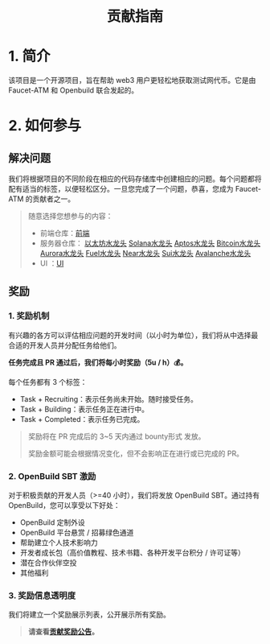 <div align='center'>

# 贡献指南

</div>

# 1. 简介

该项目是一个开源项目，旨在帮助 web3 用户更轻松地获取测试网代币。它是由 Faucet-ATM 和 Openbuild 联合发起的。

# 2. 如何参与

## 解决问题

我们将根据项目的不同阶段在相应的代码存储库中创建相应的问题。每个问题都将配有适当的标签，以便轻松区分。一旦您完成了一个问题，恭喜，您成为 Faucet-ATM 的贡献者之一。

> 随意选择您想参与的内容：
>
> - 前端仓库：<a href="https://github.com/Faucet-ATM/Faucet-FrontEnd">前端</a>
> - 服务器仓库：
<a href="https://github.com/Faucet-ATM/Evm_Faucet">以太坊水龙头</a>
<a href="https://github.com/Faucet-ATM/Solana_Faucet">Solana水龙头</a>
<a href="https://github.com/Faucet-ATM/Aptos_Faucet">Aptos水龙头</a>
<a href="https://github.com/Faucet-ATM/Bitcoin_Faucet">Bitcoin水龙头</a>
<a href="https://github.com/Faucet-ATM/Aurora_Faucet">Aurora水龙头</a>
<a href="https://github.com/Faucet-ATM/Fuel_Faucet">Fuel水龙头</a>
<a href="https://github.com/Faucet-ATM/Near_Faucet">Near水龙头</a>
<a href="https://github.com/Faucet-ATM/Sui_Faucet">Sui水龙头</a>
<a href="https://github.com/Faucet-ATM/Avalanche_Faucet">Avalanche水龙头</a>
> - UI ：<a href="https://www.figma.com/design/SkvFf5FgtvrS5i0zf7x4iw/Faucet-ATM-2024-v.0">UI</a>

## 奖励

### 1. 奖励机制

有兴趣的各方可以评估相应问题的开发时间（以小时为单位），我们将从中选择最合适的开发人员并分配任务给他们。

**任务完成且 PR 通过后，我们将每小时奖励（5u / h）💰。**

每个任务都有 3 个标签：

- Task + Recruiting：表示任务尚未开始。随时接受任务。
- Task + Building：表示任务正在进行中。
- Task + Completed：表示任务已完成。

> 奖励将在 PR 完成后的 3~5 天内通过 bounty形式 发放。
>
> 奖励金额可能会根据情况变化，但不会影响正在进行或已完成的 PR。

### 2. OpenBuild SBT 激励

对于积极贡献的开发人员（>=40 小时），我们将发放 OpenBuild SBT。通过持有 OpenBuild，您可以享受以下好处：

- OpenBuild 定制外设
- OpenBuild 平台悬赏 / 招募绿色通道
- 帮助建立个人技术影响力
- 开发者成长包（高价值教程、技术书籍、各种开发平台积分 / 许可证等）
- 潜在合作伙伴空投
- 其他福利

### 3. 奖励信息透明度

我们将建立一个奖励展示列表，公开展示所有奖励。
> **请查看[贡献奖励公告]()。**
